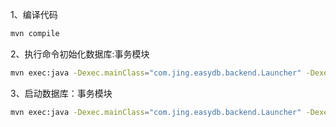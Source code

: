 
1、编译代码
```bash
mvn compile
```

2、执行命令初始化数据库:事务模块
```bash
mvn exec:java -Dexec.mainClass="com.jing.easydb.backend.Launcher" -Dexec.args="-create D:/EasyDB/mydb"
```

3、启动数据库：事务模块
```bash
mvn exec:java -Dexec.mainClass="com.jing.easydb.backend.Launcher" -Dexec.args="-open D:/EasyDB/mydb"
```




